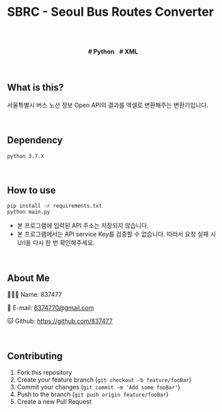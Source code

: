 # SBRC - Seoul Bus Routes Converter
<br><br>

<div align=center>
    <strong># Python</strong> &nbsp;
    <strong># XML</strong> &nbsp;
    <br><br>
</div>
<br>

## What is this?
서울특별시 버스 노선 정보 Open API의 결과를 엑셀로 변환해주는 변환기입니다.

<br>

## Dependency
```shell
python 3.7.X
```
<br>

## How to use
```shell
pip install -r requirements.txt
python main.py
```
- 본 프로그램에 입력된 API 주소는 저장되지 않습니다.
- 본 프로그램에서는 API service Key를 검증할 수 없습니다. 따라서 요청 실패 시 Url을 다시 한 번 확인해주세요.

<br>

## About Me
🙋🏻‍♂️ Name: 837477

📧 E-mail: 8374770@gmail.com

🐱 Github: https://github.com/837477

<br>

## Contributing
1. Fork this repository
2. Create your feature branch (`git checkout -b feature/fooBar`)
3. Commit your changes (`git commit -m 'Add some fooBar'`)
4. Push to the branch (`git push origin feature/fooBar`)
5. Create a new Pull Request
